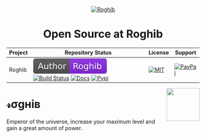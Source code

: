 <p align="center"><a href="https://roghib.github.io"><img src="https://avatars.githubusercontent.com/u/26247605" alt="Roghib" title="Roghib" height="200" width="200" /></a></p>

<h1 align="center">Open Source at Roghib</h1>

Project|Repository Status|License|Support
---|---|---|---
Roghib |[![Copyright][roghibs]][roghib] [![Build Status][travisci]][travis] [![Docs][docs]][doc] [![Pypi][pepys]][pepy]|[![MIT][mits]][mit]|[![PayPal][paypals]][paypal] 

<img src="https://raw.githubusercontent.com/roghib/roghib/master/ok.png" align="right" height="86" width="86"/>

# 𝓇σgнiв
Emperor of the universe, increase your maximum level and gain a great amount of power.


[roghibs]: https://raw.githubusercontent.com/roghib/roghib.github.io/master/roghib.svg
[roghib]: https://roghib.github.io
[google]: https://googleapis.dev/nodejs/googleapis/latest/
[mits]: https://avatars0.githubusercontent.com/u/7487334?s=50&v=4
[mit]: https://github.com/roghib/roghib/blob/master/LICENSE
[git]: https://git-scm.com/
[node]: https://nodejs.org/
[paypals]: https://www.paypalobjects.com/digitalassets/c/website/marketing/na/us/logo-center/Badge_3.png
[paypal]: https://www.paypal.me/roghib
[azure]: https://roghib.visualstudio.com/roghib/_build/latest?definitionId=1&branchName=master
[azures]: https://roghib.visualstudio.com/roghib/_apis/build/status/roghib.roghib?branchName=master
[travisci]: https://travis-ci.org/roghib/roghib.svg?branch=master
[travis]: https://travis-ci.org/roghib/roghib
[patreons]: https://avatars0.githubusercontent.com/u/6578555?s=50&v=4
[patreon]: https://www.patreon.com/join/roghib?
[docs]: https://readthedocs.org/projects/roghib/badge/?version=latest
[doc]: https://roghib.readthedocs.io/en/latest/?badge=latest
[pepys]: https://pepy.tech/badge/roghib
[pepy]: https://pepy.tech/project/roghib
